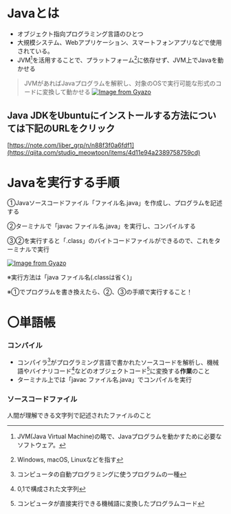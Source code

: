 # Javaとは
- オブジェクト指向プログラミング言語のひとつ
- 大規模システム、Webアプリケーション、スマートフォンアプリなどで使用されている。
- JVM[^1]を活用することで、プラットフォーム[^2]に依存せず、JVM上でJavaを動かせる

> JVMがあればJavaプログラムを解釈し、対象のOSで実行可能な形式のコードに変換して動かせる
[![Image from Gyazo](https://i.gyazo.com/4a4d15522d5c5249b9bcede9672a406f.png)](https://gyazo.com/4a4d15522d5c5249b9bcede9672a406f)

## Java JDKをUbuntuにインストールする方法については下記のURLをクリック
[https://note.com/liber_grp/n/n88f3f0a6fdf1](https://qiita.com/studio_meowtoon/items/4d11e94a2389758759cd)

# Javaを実行する手順
①Javaソースコードファイル「ファイル名.java」を作成し、プログラムを記述する

②ターミナルで「javac ファイル名.java」を実行し、コンパイルする

③②を実行すると「.class」のバイトコードファイルができるので、これをターミナルで実行

[![Image from Gyazo](https://i.gyazo.com/b3eeb69b1296bda3d6db551d76a41d52.png)](https://gyazo.com/b3eeb69b1296bda3d6db551d76a41d52)

※実行方法は「java ファイル名(.classは省く)」

※①でプログラムを書き換えたら、②、③の手順で実行すること！


# 〇単語帳
### コンパイル
- コンパイラ[^3]がプログラミング言語で書かれたソースコードを解析し、機械語やバイナリコード[^4]などのオブジェクトコード[^5]に変換する**作業**のこと
- ターミナル上では「javac ファイル名.java」でコンパイルを実行

### ソースコードファイル
人間が理解できる文字列で記述されたファイルのこと

[^1]:JVM(Java Virtual Machine)の略で、Javaプログラムを動かすために必要なソフトウェア。
[^2]:Windows, macOS, Linuxなどを指す 
[^3]:コンピュータの自動プログラミングに使うプログラムの一種
[^4]:0,1で構成された文字列
[^5]:コンピュータが直接実行できる機械語に変換したプログラムコード
